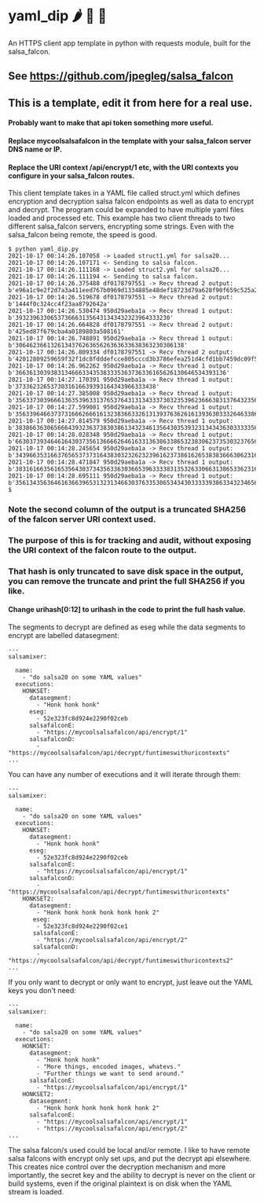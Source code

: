 # yaml_dip 🌶️ 🍅 🦅
An HTTPS client app template in python with requests module, built for the salsa_falcon.

## See https://github.com/jpegleg/salsa_falcon

## This is a template, edit it from here for a real use. 
#### Probably want to make that api token something more useful.
#### Replace mycoolsalsafalcon in the template with your salsa_falcon server DNS name or IP.
#### Replace the URI context /api/encrypt/1 etc, with the URI contexts you configure in your salsa_falcon routes.

This client template takes in a YAML file called struct.yml which defines encryption and decryption salsa falcon endpoints
as well as data to encrypt and decrypt. The program could be expanded to have multiple yaml files loaded and processed etc.
This example has two client threads to two different salsa_falcon servers, encrypting some strings. Even with the salsa_falcon being remote, the speed is good.

```
$ python yaml_dip.py
2021-10-17 00:14:26.107058 -> Loaded struct1.yml for salsa20...
2021-10-17 00:14:26.107171 <- Sending to salsa falcon.
2021-10-17 00:14:26.111168 -> Loaded struct2.yml for salsa20...
2021-10-17 00:14:26.111194 <- Sending to salsa falcon.
2021-10-17 00:14:26.375488 df0178797551 -> Recv thread 2 output:  b'e96a1c9e2f2d7a3a411eed767b0969d1334885e48def18723d79a628f90f659c525a2b0404c4ae154d4abbdd79fb832b217de087765825fffff23ffff726f53519d15c8ac4eb50f19c0f5a2e'
2021-10-17 00:14:26.519678 df0178797551 -> Recv thread 2 output:  b'1444f0c324cc4f23aa8792642a'
2021-10-17 00:14:26.530474 950d29aeba1a -> Recv thread 1 output:  b'39323963306537366631356431343432323964333230'
2021-10-17 00:14:26.664828 df0178797551 -> Recv thread 2 output:  b'425ed87f679cba4a0189803a508161'
2021-10-17 00:14:26.748891 950d29aeba1a -> Recv thread 1 output:  b'306462366132613437626365626363633638363230306138'
2021-10-17 00:14:26.809334 df0178797551 -> Recv thread 2 output:  b'42012809259659f32f1dc8fdddefcce805cccd3b3786efea251d4cfd1bb7459dc09f5b09ab6fb9b1775bb1aac355d2b415407d72f9bce7767be976eb894782'
2021-10-17 00:14:26.962262 950d29aeba1a -> Recv thread 1 output:  b'366361303938313466633435383335363736336165626130646534393136'
2021-10-17 00:14:27.170391 950d29aeba1a -> Recv thread 1 output:  b'3733623265373031616639393164343966333438'
2021-10-17 00:14:27.385008 950d29aeba1a -> Recv thread 1 output:  b'356337303966613635396331376537643131343337303235396236663831376432356331333931326539633964383162346633336438316138376638376264633335333538393632616364663363336163346234376635613931306134633632346132646535376537356564346134323837303638386565373133313436646266333232643534666661353634303939326364356237353338363961343337633465323663306630'
2021-10-17 00:14:27.599081 950d29aeba1a -> Recv thread 1 output:  b'356339646637373166626661613238366332613139376362616139363033326463386462326530323362323566646239346230386531313664663933366561636433666163653335376564323235373266626239386535393039643561646338316332376130373933356330393937626566623434323265383039323365326563303362633139643838353932343863353963373161323432633731376362616562666437383365'
2021-10-17 00:14:27.814579 950d29aeba1a -> Recv thread 1 output:  b'3838663630656664393236373830386134323461356430353932313434363033333563646130306237646236376439383737396236303635323533353862366330356439303061346236663336343035663739346565643037353963313861646234376631633933363536623738323236613238316562646239306565353031623932333339373666656330306130376464643738663931'
2021-10-17 00:14:28.028348 950d29aeba1a -> Recv thread 1 output:  b'663037393464616430373561366662646163313638633865323830623735303237656366353766396262353364316164313164346566666362336166383261663962393834323131386430313333303634353435666463313139623665626461323263393932313639666332353630646365336632653766303232343233376432323965623239636239303161653730393339616631353739333930633363313966373634396665'
2021-10-17 00:14:28.245654 950d29aeba1a -> Recv thread 1 output:  b'34396635316637656537373164383032326232396162373861626538383666306231653765656337'
2021-10-17 00:14:28.471847 950d29aeba1a -> Recv thread 1 output:  b'38316166356165356430373435633630366539633338313532633066313865336231653536643430383437393036393637646532343235386363626566643732373561633136396162656565636439653337623762633531'
2021-10-17 00:14:28.695111 950d29aeba1a -> Recv thread 1 output:  b'356134356364616366396531323134663037633530653434303333393863343234656464353437346639333736333266353631653631653532356235356665363063626134643335666465313363393935653361353431393436393135613436393233636134323231623664666435353333366563323136643633613838643330356237646533313133643238326237316261333432633061326539623365396238653530346238'
$

```
### Note the second column of the output is a truncated SHA256 of the falcon server URI context used.
### The purpose of this is for tracking and audit, without exposing the URI context of the falcon route to the output.
### That hash is only truncated to save disk space in the output, you can remove the truncate and print the full SHA256 if you like.
#### Change urihash[0:12] to urihash in the code to print the full hash value.

The segments to decrypt are defined as eseg while the data segments to encrypt are labelled datasegment:

```
---
salsamixer:

  name:
    - "do salsa20 on some YAML values"
  executions:
    HONKSET:
      datasegment:
        - "Honk honk honk"
      eseg:
        - 52e323fc8d924e2290f02ceb
      salsafalconE:
        - "https://mycoolsalsafalcon/api/encrypt/1"
      salsafalconD:
        - "https://mycoolsalsafalcon/api/decrypt/funtimeswithuricontexts"
...   
```

You can have any number of executions and it will iterate through them:

```
---
salsamixer:

  name:
    - "do salsa20 on some YAML values"
  executions:
    HONKSET:
      datasegment:
        - "Honk honk honk"
      eseg:
        - 52e323fc8d924e2290f02ceb
      salsafalconE:
        - "https://mycoolsalsafalcon/api/encrypt/1"
      salsafalconD:
        - "https://mycoolsalsafalcon/api/decrypt/funtimeswithuricontexts"
    HONKSET2:
      datasegment:
        - "Honk honk honk honk honk honk 2"
       eseg:
        - 52e323fc8d924e2290f02ce1
       salsafalconE:
        - "https://mycoolsalsafalcon/api/encrypt/2"
       salsafalconD:
        - "https://mycoolsalsafalcon/api/decrypt/funtimeswithuricontexts2"        
...   
```

If you only want to decrypt or only want to encrypt, just leave out the YAML keys you don't need:

```
---
salsamixer:

  name:
    - "do salsa20 on some YAML values"
  executions:
    HONKSET:
      datasegment:
        - "Honk honk honk"
        - "More things, encoded images, whatevs."
        - "Further things we want to send around."
      salsafalconE:
        - "https://mycoolsalsafalcon/api/encrypt/1"
    HONKSET2:
      datasegment:
        - "Honk honk honk honk honk honk 2"
      salsafalconE:
        - "https://mycoolsalsafalcon/api/encrypt/1"
        - "https://mycoolsalsafalcon/api/encrypt/2"     
... 
```

The salsa falcon/s used could be local and/or remote. I like to have remote salsa falcons with encrypt only set ups, and put the decrypt api elsewhere.
This creates nice control over the decryption mechanism and more importantly, the secret key and the ability to decrypt is never on the client or build systems, even if the original plaintext is on disk when the YAML stream is loaded.
